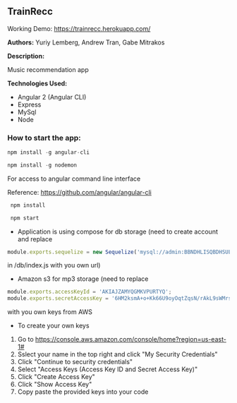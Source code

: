 TrainRecc
---------------------

Working Demo: https://trainrecc.herokuapp.com/

**Authors:** Yuriy Lemberg, Andrew Tran, Gabe Mitrakos

**Description:**

Music recommendation app

**Technologies Used:**

- Angular 2 (Angular CLI)
- Express
- MySql
- Node

### How to start the app:

 
 ```javascript
 npm install -g angular-cli
```
 ```javascript
 npm install -g nodemon
```
For access to angular command line interface

Reference: https://github.com/angular/angular-cli

```javascript
 npm install
```

```javascript
 npm start
```

* Application is using compose for db storage (need to create account and replace 

```javascript
module.exports.sequelize = new Sequelize('mysql://admin:BBNDHLISQBDHSULK@aws-us-west-2-portal.1.dblayer.com:15686/compose');
```

in /db/index.js with you own url)
* Amazon s3 for mp3 storage (need to replace
```javascript
module.exports.accessKeyId = 'AKIAJZAMYQGMKVPURTYQ';
module.exports.secretAccessKey = '6HM2ksmA+o+Kk66U9oyOqtZqsN/rAkL9sWMrs35h';
```
with you own keys from AWS
* To create your own keys 
1) Go to https://console.aws.amazon.com/console/home?region=us-east-1#
2) Sslect your name in the top right and click "My Security Credentials"
3) Click "Continue to security credentials"
4) Select "Access Keys (Access Key ID and Secret Access Key)"
5) Click "Create Access Key"
6) Click "Show Access Key"
7) Copy paste the provided keys into your code

